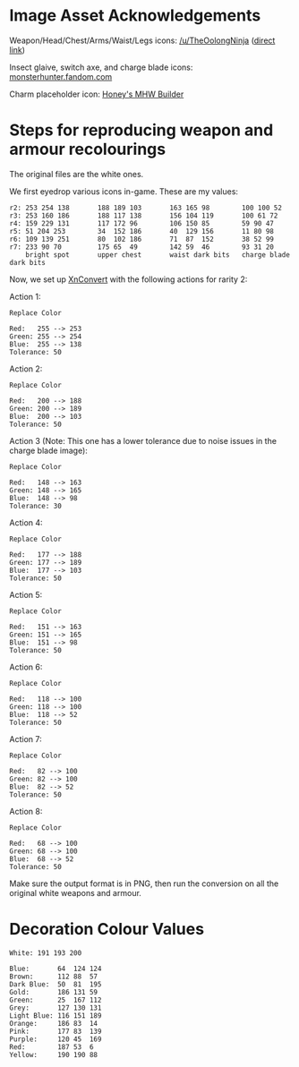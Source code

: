 # Image Asset Acknowledgements

Weapon/Head/Chest/Arms/Waist/Legs icons: [/u/TheOolongNinja](https://www.reddit.com/r/MonsterHunter/comments/2thxoz/here_i_compiled_a_set_of_higher_resolution_icons/) ([direct link](http://www.mediafire.com/file/12ksq7kxc01oogd/Monster_Hunter_Vector_Icons.zip/file))

Insect glaive, switch axe, and charge blade icons: [monsterhunter.fandom.com](https://monsterhunter.fandom.com/wiki/Monster_Hunter_Wiki)

Charm placeholder icon: [Honey's MHW Builder](https://honeyhunterworld.com/mhwbi/)

# Steps for reproducing weapon and armour recolourings

The original files are the white ones.

We first eyedrop various icons in-game. These are my values:

```
r2: 253 254 138       188 189 103       163 165 98        100 100 52
r3: 253 160 186       188 117 138       156 104 119       100 61 72
r4: 159 229 131       117 172 96        106 150 85        59 90 47
r5: 51 204 253        34  152 186       40  129 156       11 80 98
r6: 109 139 251       80  102 186       71  87  152       38 52 99
r7: 233 90 70         175 65  49        142 59  46        93 31 20
    bright spot       upper chest       waist dark bits   charge blade dark bits
```

Now, we set up [XnConvert](https://www.xnview.com/en/xnconvert/) with the following actions for rarity 2:

Action 1:
```
Replace Color

Red:   255 --> 253
Green: 255 --> 254
Blue:  255 --> 138
Tolerance: 50
```

Action 2:
```
Replace Color

Red:   200 --> 188
Green: 200 --> 189
Blue:  200 --> 103
Tolerance: 50
```

Action 3 (Note: This one has a lower tolerance due to noise issues in the charge blade image):
```
Replace Color

Red:   148 --> 163
Green: 148 --> 165
Blue:  148 --> 98
Tolerance: 30
```

Action 4:
```
Replace Color

Red:   177 --> 188
Green: 177 --> 189
Blue:  177 --> 103
Tolerance: 50
```

Action 5:
```
Replace Color

Red:   151 --> 163
Green: 151 --> 165
Blue:  151 --> 98
Tolerance: 50
```

Action 6:
```
Replace Color

Red:   118 --> 100
Green: 118 --> 100
Blue:  118 --> 52
Tolerance: 50
```

Action 7:
```
Replace Color

Red:   82 --> 100
Green: 82 --> 100
Blue:  82 --> 52
Tolerance: 50
```

Action 8:
```
Replace Color

Red:   68 --> 100
Green: 68 --> 100
Blue:  68 --> 52
Tolerance: 50
```

Make sure the output format is in PNG, then run the conversion on all the original white weapons and armour.

# Decoration Colour Values

```
White: 191 193 200

Blue:       64  124 124
Brown:      112 88  57
Dark Blue:  50  81  195
Gold:       186 131 59
Green:      25  167 112
Grey:       127 130 131
Light Blue: 116 151 189
Orange:     186 83  14
Pink:       177 83  139
Purple:     120 45  169
Red:        187 53  6
Yellow:     190 190 88
```

